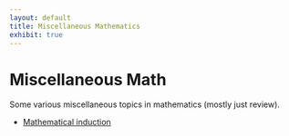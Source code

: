 ```yaml
---
layout: default
title: Miscellaneous Mathematics 
exhibit: true
---
```


# Miscellaneous Math 

Some various miscellaneous topics in mathematics (mostly just review). 

- [Mathematical induction](miscellaneous/induction)
 
